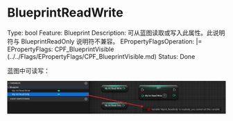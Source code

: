 # BlueprintReadWrite

Type: bool
Feature: Blueprint
Description: 可从蓝图读取或写入此属性。此说明符与 BlueprintReadOnly 说明符不兼容。
EPropertyFlagsOperation: |=
EPropertyFlags: CPF_BlueprintVisible (../../Flags/EPropertyFlags/CPF_BlueprintVisible.md)
Status: Done

蓝图中可读写：

![Untitled](BlueprintReadWrite/Untitled.png)